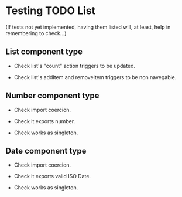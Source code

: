 Testing TODO List
=================

(If tests not yet implemented, having them listed will, at least, help in
 remembering to check...)


List component type
-------------------

  * Check list's "count" action triggers to be updated.

  * Check list's addItem and removeItem triggers to be non navegable.


Number component type
---------------------

  * Check import coercion.

  * Check it exports number.

  * Check works as singleton.


Date component type
-------------------

  * Check import coercion.

  * Check it exports valid ISO Date.

  * Check works as singleton.





